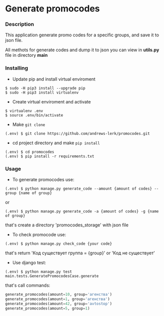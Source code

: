 # Generate promocodes 
### Description
This application generate promo codes for a specific groups, and save it to json file.

All methots for generate codes and dump it to json you can view in **utils.py** file in directory **main**  
### Installing
- Update pip and install virtual enviroment
```
$ sudo -H pip3 install --upgrade pip
$ sudo -H pip3 install virtualenv
```
- Create virtual enviroment and activate
```
$ virtualenv .env
$ source .env/bin/activate
```
- Make ```git clone```
```
(.env) $ git clone https://github.com/andrews-lerk/promocodes.git
```
- cd project directory and make ```pip install```
```
(.env) $ cd promocodes
(.env) $ pip install -r requirements.txt
```
### Usage
- To generate promocodes use:
```
(.env) $ python manage.py generate_code --amount {amount of codes} --group {name of group}
```
or
```
(.env) $ python manage.py generate_code -a {amount of codes} -g {name of group}
```
that's create a directory 'promocodes_storage' with json file
- To check promocode use:
```
(.env) $ python manage.py check_code {your code}
```
that's return 'Код существует группа = {group}' or 'Код не существует'
- Use django test:
```
(.env) $ python manage.py test main.tests.GeneratePromocodesCase.generate
```
that's call commands:
```python
generate_promocodes(amount=10, group='агенства')
generate_promocodes(amount=1, group='агенства')
generate_promocodes(amount=42, group='avtostop')
generate_promocodes(amount=5, group=1)
```
